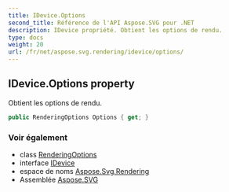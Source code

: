 ```yaml
---
title: IDevice.Options
second_title: Référence de l'API Aspose.SVG pour .NET
description: IDevice propriété. Obtient les options de rendu.
type: docs
weight: 20
url: /fr/net/aspose.svg.rendering/idevice/options/
---
```

## IDevice.Options property

Obtient les options de rendu.

```csharp
public RenderingOptions Options { get; }
```

### Voir également

* class [RenderingOptions](../../renderingoptions/)
* interface [IDevice](../)
* espace de noms [Aspose.Svg.Rendering](../../idevice/)
* Assemblée [Aspose.SVG](../../../)


